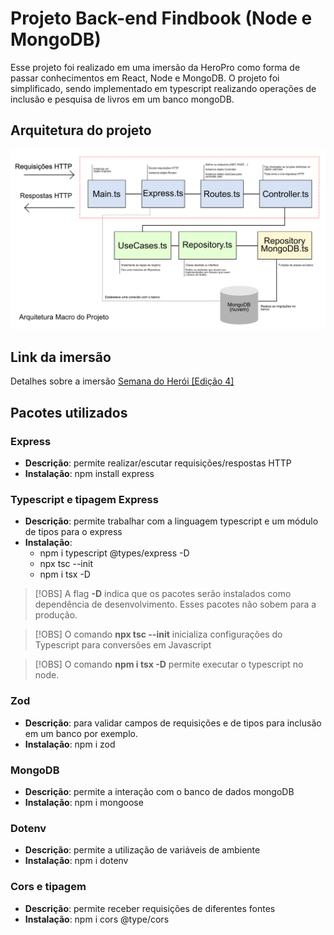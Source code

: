 # Projeto Back-end Findbook (Node e MongoDB)

Esse projeto foi realizado em uma imersão da HeroPro como forma de passar conhecimentos em React, Node e MongoDB. O projeto foi simplificado, sendo implementado em typescript realizando operações de inclusão e pesquisa de livros em um banco mongoDB.

## Arquitetura do projeto

<!-- <img src="arquitetura.png" width="800"> -->

![Arquitetura do projeto](arquitetura.png)

## Link da imersão

Detalhes sobre a imersão [Semana do Herói [Edição 4]](https://herocodebr.notion.site/RoadMap-Semana-do-Her-i-Edi-o-4-7bf98455f83b46e6a808c66a37be405a)

## Pacotes utilizados

### Express

- **Descrição**: permite realizar/escutar requisições/respostas HTTP
- **Instalação**: npm install express

### Typescript e tipagem Express

- **Descrição**: permite trabalhar com a linguagem typescript e um módulo de tipos para o express
- **Instalação**:
  - npm i typescript @types/express -D
  - npx tsc --init
  - npm i tsx -D

> [!OBS]
> A flag **-D** indica que os pacotes serão instalados como dependência de desenvolvimento. Esses pacotes não sobem para a produção.

> [!OBS]
> O comando **npx tsc --init** inicializa configurações do Typescript para conversões em Javascript

> [!OBS]
> O comando **npm i tsx -D** permite executar o typescript no node.

### Zod

- **Descrição**: para validar campos de requisições e de tipos para inclusão em um banco por exemplo.
- **Instalação**: npm i zod

### MongoDB

- **Descrição**: permite a interação com o banco de dados mongoDB
- **Instalação**: npm i mongoose

### Dotenv

- **Descrição**: permite a utilização de variáveis de ambiente
- **Instalação**: npm i dotenv

### Cors e tipagem

- **Descrição**: permite receber requisições de diferentes fontes
- **Instalação**: npm i cors @type/cors
